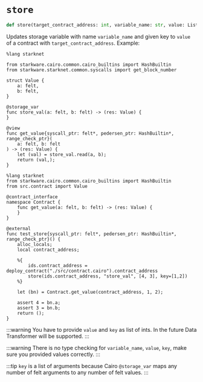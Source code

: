 # `store`
```python
def store(target_contract_address: int, variable_name: str, value: List[int], key: Optional[List[int]] = None):
```
Updates storage variable with name `variable_name` and given key to `value` of a contract with `target_contract_address`.
Example:

```cairo title="./src/contract.cairo"
%lang starknet

from starkware.cairo.common.cairo_builtins import HashBuiltin
from starkware.starknet.common.syscalls import get_block_number

struct Value {
    a: felt,
    b: felt,
}

@storage_var
func store_val(a: felt, b: felt) -> (res: Value) {
}

@view
func get_value{syscall_ptr: felt*, pedersen_ptr: HashBuiltin*, range_check_ptr}(
    a: felt, b: felt
) -> (res: Value) {
    let (val) = store_val.read(a, b);
    return (val,);
}
```

```cairo title="./test/test_store.cairo"
%lang starknet
from starkware.cairo.common.cairo_builtins import HashBuiltin
from src.contract import Value

@contract_interface
namespace Contract {
    func get_value(a: felt, b: felt) -> (res: Value) {
    }
}

@external
func test_store{syscall_ptr: felt*, pedersen_ptr: HashBuiltin*, range_check_ptr}() {
    alloc_locals;
    local contract_address;

    %{
        ids.contract_address = deploy_contract("./src/contract.cairo").contract_address
        store(ids.contract_address, "store_val", [4, 3], key=[1,2])
    %}

    let (bn) = Contract.get_value(contract_address, 1, 2);

    assert 4 = bn.a;
    assert 3 = bn.b;
    return ();
}
```

:::warning
You have to provide `value` and `key` as list of ints. In the future Data Transformer will be supported.
:::

:::warning
There is no type checking for `variable_name`, `value`, `key`, make sure you provided values correctly.
:::

:::tip
`key` is a list of arguments because Cairo `@storage_var` maps any number of felt arguments to any number of felt values.
:::
